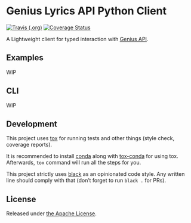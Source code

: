 # Genius Lyrics API Python Client

[![Travis (.org)](https://img.shields.io/travis/aksakalli/geniuses)](https://travis-ci.org/aksakalli/geniuses)
[![Coverage Status](https://img.shields.io/codecov/c/github/aksakalli/geniuses/master.svg)](https://codecov.io/github/aksakalli/geniuses?branch=master)

A Lightweight client for typed interaction with [Genius API](https://docs.genius.com/).

## Examples

WIP

## CLI


WIP

## Development

This project uses [tox](https://tox.readthedocs.io/en/latest/) for running tests and
other things (style check, coverage reports).

It is recommended to install [conda](https://docs.conda.io/en/latest/miniconda.html)
along with [tox-conda](https://github.com/tox-dev/tox-conda) for using tox.
Afterwards, `tox` command will run all the steps for you.

This project strictly uses [black](https://github.com/psf/black) as an opinionated code style.
Any written line should comply with that (don’t forget to run `black .` for PRs).


## License

Released under [the Apache License](LICENSE).
